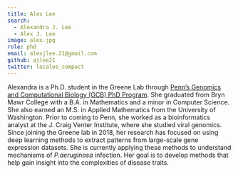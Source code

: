 ```yaml
---
title: Alex Lee
search:
  - Alexandra J. Lee
  - Alex J. Lee
image: alex.jpg
role: phd
email: alexjlee.21@gmail.com
github: ajlee21
twitter: localee_compact
---
```


Alexandra is a Ph.D. student in the Greene Lab through [Penn’s Genomics and Computational Biology (GCB) PhD Program](https://www.med.upenn.edu/gcb/).
She graduated from Bryn Mawr College with a B.A. in Mathematics and a minor in Computer Science.
She also earned an M.S. in Applied Mathematics from the University of Washington.
Prior to coming to Penn, she worked as a bioinformatics analyst at the J. Craig Venter Institute, where she studied viral genomics.
Since joining the Greene lab in 2018, her research has focused on using deep learning methods to extract patterns from large-scale gene expression datasets.
She is currently applying these methods to understand mechanisms of _P.aeruginosa_ infection.
Her goal is to develop methods that help gain insight into the complexities of disease traits.
